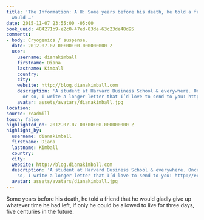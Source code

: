 ```yaml
---
title: 'The Information: A H: Some years before his death, he told a friend that he
  would …'
date: 2015-11-07 23:55:00 -05:00
book_uuid: 484271b9-e2c0-47ed-83de-63c23de48d95
comments:
- body: Cryogenics / suspense.
  date: 2012-07-07 00:00:00.000000000 Z
  user:
    username: dianakimball
    firstname: Diana
    lastname: Kimball
    country: 
    city: 
    website: http://blog.dianakimball.com
    description: 'A student at Harvard Business School & everywhere. Once a month
      or so, I write a longer letter that I’d love to send to you: http://expertnovice.com'
    avatar: assets/avatars/dianakimball.jpg
location: 
source: readmill
touch: false
highlighted_on: 2012-07-07 00:00:00.000000000 Z
highlight_by:
  username: dianakimball
  firstname: Diana
  lastname: Kimball
  country: 
  city: 
  website: http://blog.dianakimball.com
  description: 'A student at Harvard Business School & everywhere. Once a month or
    so, I write a longer letter that I’d love to send to you: http://expertnovice.com'
  avatar: assets/avatars/dianakimball.jpg
---
```


Some years before his death, he told a friend that he would gladly give up whatever time he had left, if only he could be allowed to live for three days, five centuries in the future.